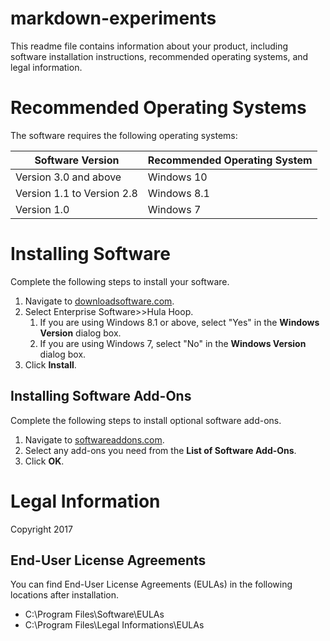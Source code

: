 # markdown-experiments
This readme file contains information about your product, including software installation instructions, recommended operating systems, and legal information.
# Recommended Operating Systems

The software requires the following operating systems:

Software Version | Recommended Operating System
---------------- | ----------------------------
Version 3.0 and above | Windows 10
Version 1.1 to Version 2.8 | Windows 8.1
Version 1.0 | Windows 7


# Installing Software

Complete the following steps to install your software.

1. Navigate to [downloadsoftware.com](downloadsoftware.com).
1. Select Enterprise Software>>Hula Hoop.
    1. If you are using Windows 8.1 or above, select "Yes" in the **Windows Version** dialog box.
    1. If you are using Windows 7, select "No" in the **Windows Version** dialog box.
1. Click **Install**.

## Installing Software Add-Ons

Complete the following steps to install optional software add-ons.

1. Navigate to [softwareaddons.com](softwareaddons.com).
1. Select any add-ons you need from the **List of Software Add-Ons**.
1. Click **OK**.

# Legal Information

Copyright 2017

## End-User License Agreements

You can find End-User License Agreements (EULAs) in the following locations after installation.
* C:\Program Files\Software\EULAs
* C:\Program Files\Legal Informations\EULAs
